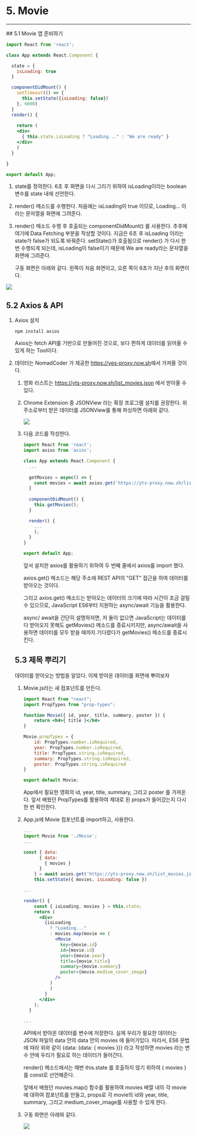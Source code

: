 # 5. Movie

<hr/>
## 5.1 Movie 앱 준비하기

```jsx
import React from 'react';

class App extends React.Component {

  state = {
    isLoading: true
  }

  componentDidMount() {
    setTimeout(() => {
      this.setState({isLoading: false})
    }, 6000)
  }
  render() {
    
    return (
    <div>
      { this.state.isLoading ? "Loading..." : "We are ready" }
    </div>
    )
  }

}

export default App;
```

1. state를 정의한다. 6초 후 화면을 다시 그리기 위하여 isLoading이라는 boolean 변수를 state 내에 선언한다.

2. render() 메소드를 수행한다. 처음에는 isLoading이 true 이므로, Loading... 이라는 문자열을 화면에 그려준다.

3. render() 메소드 수행 후 호출되는 componentDidMount() 를 사용한다. 추후에 여기에 Data Fetching 부분을 작성할 것이다. 지금은 6초 후 isLoading 이라는 state가 false가 되도록 바꿔준다. setState()가 호출됨으로 render() 가 다시 한 번 수행되게 되는데, isLoading이 false이기 때문에 We are ready라는 문자열을 화면에 그려준다. 

   구동 화면은 아래와 같다. 왼쪽이 처음 화면이고, 오른 쪽이 6초가 지난 후의 화면이다.

<img src="./markdown_images/Movie_timeout.png">

## 5.2 Axios & API

1. Axios 설치

   `npm install axios`

   Axios는 fetch API를 기반으로 만들어진 것으로, 보다 편하게 데이터를 읽어올 수 있게 하는 Tool이다.

2. 데이터는 NomadCoder 가 제공한 <https://yes-proxy.now.sh>에서 가져올 것이다.

   1. 영화 리스트는 <https://yts-proxy.now.sh/list_movies.json> 에서 받아올 수 있다.

   2. Chrome Extension 중 JSONView 라는 확장 프로그램 설치를 권장한다. 위 주소로부터 받은 데이터를 JSONView를 통해 파싱하면 아래와 같다.

      <img src="./markdown_images/Movie_data.png">

   3. 다음 코드를 작성한다.
   
      ```jsx
      import React from 'react';
      import axios from 'axios';
      
      class App extends React.Component {
        ...
        
        getMovies = async() => {
          const movies = await axios.get('https://yts-proxy.now.sh/list_movies.json')
        }
        
        componentDidMount() {
          this.getMovies();
        }
      
      	render() {
          ...
          );
        }
      }
      
      export default App;
      ```
   
      앞서 설치한 axios를 활용하기 위하여 두 번째 줄에서 axios를 import 했다. 
   
      axios.get() 메소드는 해당 주소에 REST API의 "GET" 접근을 하여 데이터를 받아오는 것이다. 
   
      그리고 axios.get() 메소드는 받아오는 데이터의 크기에 따라 시간이 조금 걸릴 수 있으므로, JavaScript ES6부터 지원하는 async/await 기능을 활용한다.
   
      async/ await을 간단히 설명하자면, 저 둘이 없으면 JavaScript는 데이터를 다 받아오지 못해도 getMovies() 메소드를 종료시키지만, async/await을 사용하면 데이터를 모두 받을 때까지 기다렸다가 getMovies() 메소드를 종료시킨다.
   
   
   
   ## 5.3 제목 뿌리기
   
    데이터를 받아오는 방법을 알았다. 이제 받아온 데이터를 화면에 뿌려보자
   
   1. Movie.js라는 새 컴포넌트를 만든다.
   
      ``` jsx
      import React from "react";
      import PropTypes from "prop-types";
      
      function Movie({ id, year, title, summary, poster }) {
          return <h4>{ title }</h4>
      }
      
      Movie.propTypes = {
          id: PropTypes.number.isRequired,
          year: PropTypes.number.isRequired,
          title: PropTypes.string.isRequired,
          summary: PropTypes.string.isRequired,
          poster: PropTypes.string.isRequired
      }
      
      export default Movie;
      ```
   
      App에서 필요한 영화의 id, year, title, summary, 그리고 poster 를 가져온다. 앞서 배웠던 PropTypes를 활용하여 제대로 된 props가 들어갔는지 다시 한 번 확인한다.
   
   2. App.js에 Movie 컴포넌트를 import하고, 사용한다.
   
      ```jsx
      ...
      import Movie from './Movie';
      ...
      
      const { data:
            { data:
              { movies }
            }
          } = await axios.get('https://yts-proxy.now.sh/list_movies.json?sort_by=rating')
          this.setState({ movies, isLoading: false })
      
      ...
      
      render() {
          const { isLoading, movies } = this.state;
          return (
            <div>
              {isLoading
                ? "Loading..."
                : movies.map(movie => (
                  <Movie
                    key={movie.id}
                    id={movie.id}
                    year={movie.year}
                    title={movie.title}
                    summary={movie.summary}
                    poster={movie.medium_cover_image}
                  />
                )
                )
              }
            </div>
          );
        }
      
      ...
      ```
   
      API에서 받아온 데이터를 변수에 저장한다. 실제 우리가 필요한 데이터는 JSON 파일의 data 안의 data 안의 movies 에 들어가있다. 따라서, ES6 문법에 따라 위와 같이 {data: {data: { movies }}} 라고 작성하면 movies 라는 변수 안에 우리가 필요로 하는 데이터가 들어간다.
   
      render() 메소드에서는 매번 this.state 를 호출하지 않기 위하여 { movies }를 const로 선언해준다.
   
      앞에서 배웠던 movies.map() 함수를 활용하여 movies 배열 내의 각 movie에 대하여 <Movie /> 컴포넌트를 만들고, props로 각 movie의 id와 year, title, summary, 그리고 medium_cover_image를 사용할 수 있게 한다.
   
   3. 구동 화면은 아래와 같다.
   
      <img src="./markdown_images/Movie_title.png">

